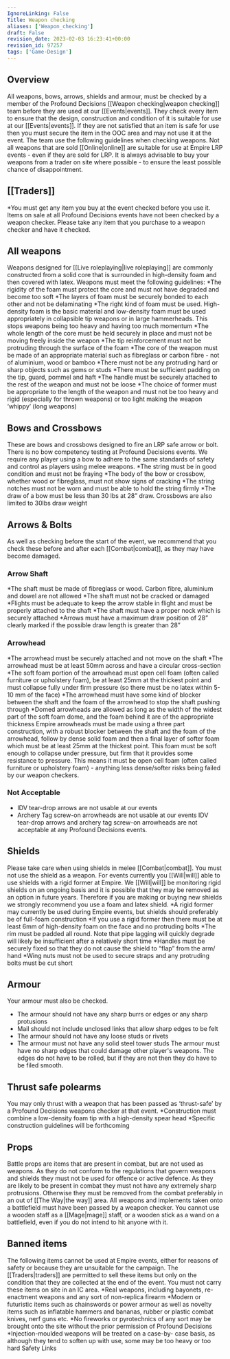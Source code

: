 ```yaml
---
IgnoreLinking: False
Title: Weapon checking
aliases: ['Weapon_checking']
draft: False
revision_date: 2023-02-03 16:23:41+00:00
revision_id: 97257
tags: ['Game-Design']
---
```


## Overview
All weapons, bows, arrows, shields and armour, must be checked by a member of the Profound Decisions [[Weapon checking|weapon checking]] team before they are used at our [[Events|events]]. They check every item to ensure that the design, construction and condition of it is suitable for use at our [[Events|events]]. If they are not satisfied that an item is safe for use then you must secure the item in the OOC area and may not use it at the event. The team use the following guidelines when checking weapons.
Not all weapons that are sold [[Online|online]] are suitable for use at Empire LRP events - even if they are sold for LRP. It is always advisable to buy your weapons from a trader on site where possible - to ensure the least possible chance of disappointment.
## [[Traders]]
*You must get any item you buy at the event checked before you use it.
Items on sale at all Profound Decisions events have not been checked by a weapon checker. Please take any item that you purchase to a weapon checker and have it checked.
## All weapons
Weapons designed for [[Live roleplaying|live roleplaying]] are commonly constructed from a solid core that is surrounded in high-density foam and then covered with latex. Weapons must meet the following guidelines: 
*The rigidity of the foam must protect the core and must not have degraded and become too soft
*The layers of foam must be securely bonded to each other and not be delaminating
*The right kind of foam must be used. High-density foam is the basic material and low-density foam must be used appropriately in collapsible tip weapons or in large hammerheads. This stops weapons being too heavy and having too much momentum
*The whole length of the core must be held securely in place and must not be moving freely inside the weapon
*The tip reinforcement must not be protruding through the surface of the foam
*The core of the weapon must be made of an appropriate material such as fibreglass or carbon fibre - not of aluminium, wood or bamboo
*There must not be any protruding hard or sharp objects such as gems or studs
*There must be sufficient padding on the tip, guard, pommel and haft
*The handle must be securely attached to the rest of the weapon and must not be loose
*The choice of former must be appropriate to the length of the weapon and must not be too heavy and rigid (especially for thrown weapons) or too light making the weapon ‘whippy’ (long weapons)
## Bows and Crossbows
These are bows and crossbows designed to fire an LRP safe arrow or bolt. There is no bow competency testing at Profound Decisions events. We require any player using a bow to adhere to the same standards of safety and control as players using melee weapons. 
*The string must be in good condition and must not be fraying
*The body of the bow or crossbow, whether wood or fibreglass, must not show signs of cracking
*The string notches must not be worn and must be able to hold the string firmly
*The draw of a bow must be less than 30 lbs at 28” draw. Crossbows are also limited to 30lbs draw weight
## Arrows & Bolts
As well as checking before the start of the event, we recommend that you check these before and after each [[Combat|combat]], as they may have become damaged. 
### Arrow Shaft
*The shaft must be made of fibreglass or wood. Carbon fibre, aluminium and dowel are not allowed
*The shaft must not be cracked or damaged
*Flights must be adequate to keep the arrow stable in flight and must be properly attached to the shaft
*The shaft must have a proper nock which is securely attached
*Arrows must have a maximum draw position of 28” clearly marked if the possible draw length is greater than 28”
### Arrowhead
*The arrowhead must be securely attached and not move on the shaft
*The arrowhead must be at least 50mm across and have a circular cross-section
*The soft foam portion of the arrowhead must open cell foam (often called furniture or upholstery foam), be at least 25mm at the thickest point and must collapse fully under firm pressure (so there must be no latex within 5-10 mm of the face)
*The arrowhead must have some kind of blocker between the shaft and the foam of the arrowhead to stop the shaft pushing through 
*Domed arrowheads are allowed as long as the width of the widest part of the soft foam dome, and the foam behind it are of the appropriate thickness
Empire arrowheads must be made using a three part construction, with a robust blocker between the shaft and the foam of the arrowhead, follow by dense solid foam and then a final layer of softer foam which must be at least 25mm at the thickest point. This foam must be soft enough to collapse under pressure, but firm that it provides some resistance to pressure. This means it must be open cell foam (often called furniture or upholstery foam) - anything less dense/softer risks being failed by our weapon checkers.
### Not Acceptable
* IDV tear-drop arrows are not usable at our events
* Archery Tag screw-on arrowheads are not usable at our events
IDV tear-drop arrows and archery tag screw-on arrowheads are not acceptable at any Profound Decisions events.
## Shields
Please take care when using shields in melee [[Combat|combat]]. You must not use the shield as a weapon. 
For events currently you [[Will|will]] able to use shields with a rigid former at Empire. We [[Will|will]] be monitoring rigid shields on an ongoing basis and it is possible that they may be removed as an option in future years. 
Therefore if you are making or buying new shields we strongly recommend you use a foam and latex shield.
*A rigid former may currently be used during Empire events, but shields should preferably be of full-foam construction
*If you use a rigid former then there must be at least 6mm of high-density foam on the face and no protruding bolts
*The rim must be padded all round. Note that pipe lagging will quickly degrade will likely be insufficient after a relatively short time
*Handles must be securely fixed so that they do not cause the shield to “flap” from the arm/ hand
*Wing nuts must not be used to secure straps and any protruding bolts must be cut short
## Armour
Your armour must also be checked.
* The armour should not have any sharp burrs or edges or any sharp protusions
* Mail should not include unclosed links that allow sharp edges to be felt
* The armour should not have any loose studs or rivets
* The armour must not have any solid steel tower studs
The armour must have no sharp edges that could damage other player's weapons. The edges do not have to be rolled, but if they are not then they do have to be filed smooth.
## Thrust safe polearms
You may only thrust with a weapon that has been passed as ‘thrust-safe’ by a Profound Decisions weapons checker at that event.
*Construction must combine a low-density foam tip with a high-density spear head
*Specific construction guidelines will be forthcoming
## Props
Battle props are items that are present in combat, but are not used as weapons. As they do not conform to the regulations that govern weapons and shields they must not be used for offence or active defence. As they are likely to be present in combat they must not have any extremely sharp protrusions. Otherwise they must be removed from the combat preferably in an out of [[The Way|the way]] area. 
All weapons and implements taken onto a battlefield must have been passed by a weapon checker. You cannot use a wooden staff as a [[Mage|mage]] staff, or a wooden stick as a wand on a battlefield, even if you do not intend to hit anyone with it.
## Banned items
The following items cannot be used at Empire events, either for reasons of safety or because they are unsuitable for the campaign. The [[Traders|traders]] are permitted to sell these items but only on the condition that they are collected at the end of the event. You must not carry these items on site in an IC area. 
*Real weapons, including bayonets, re-enactment weapons and any sort of non-replica firearm
*Modern or futuristic items such as chainswords or power armour as well as novelty items such as inflatable hammers and bananas, rubber or plastic combat knives, nerf guns etc.
*No fireworks or pyrotechnics of any sort may be brought onto the site without the prior permission of Profound Decisions
*Injection-moulded weapons will be treated on a case-by- case basis, as although they tend to soften up with use, some may be too heavy or too hard
Safety Links